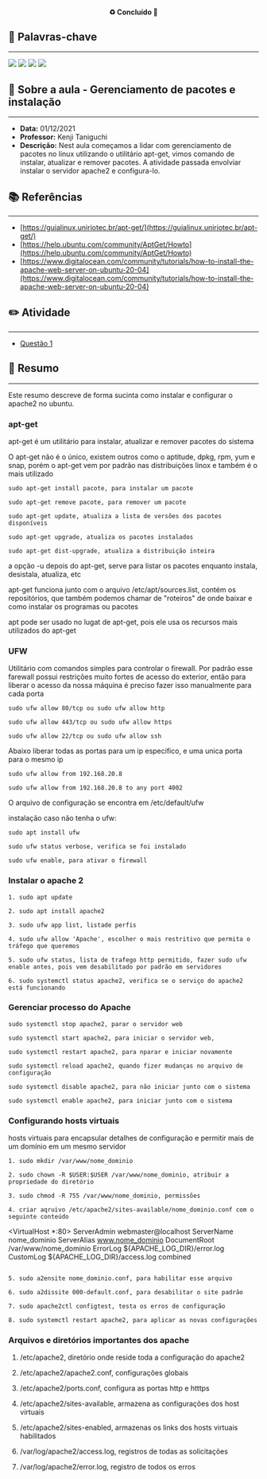 <h4 align="center"> 
♻️ Concluído 🚀
</h4>

## 🔑 Palavras-chave
---

![](https://img.shields.io/static/v1?label&message=Pacotesa&color=red)
![](https://img.shields.io/static/v1?label&message=apt-get&color=blue)
![](https://img.shields.io/static/v1?label&message=Apache2&color=grey)
![](https://img.shields.io/static/v1?label&message=UFW&color=pink)

## 📖 Sobre a aula - Gerenciamento de pacotes e instalação
---

-  **Data:** 01/12/2021
-  **Professor:** Kenji Taniguchi
-  **Descrição:** Nest aula começamos a lidar com gerenciamento de pacotes no linux utilizando o utilitário apt-get, vimos comando de instalar, atualizar e remover pacotes. A atividade passada envolviar instalar o servidor apache2 e configura-lo.

## 📚 Referências
---

- [https://guialinux.uniriotec.br/apt-get/](https://guialinux.uniriotec.br/apt-get/)
- [https://help.ubuntu.com/community/AptGet/Howto](https://help.ubuntu.com/community/AptGet/Howto)
- [https://www.digitalocean.com/community/tutorials/how-to-install-the-apache-web-server-on-ubuntu-20-04](https://www.digitalocean.com/community/tutorials/how-to-install-the-apache-web-server-on-ubuntu-20-04)

## ✏️ Atividade
---

- [Questão 1](questoes/)

## 📒 Resumo
---

Este resumo descreve de forma sucinta como instalar e configurar o apache2 no ubuntu.

### apt-get

apt-get é um utilitário para instalar, atualizar e remover pacotes do sistema

O apt-get não é o único, existem outros como o aptitude, dpkg, rpm, yum e snap, porém o apt-get vem por padrão nas distribuições linox e também é o mais utilizado

```
sudo apt-get install pacote, para instalar um pacote

sudo apt-get remove pacote, para remover um pacote

sudo apt-get update, atualiza a lista de versões dos pacotes disponíveis

sudo apt-get upgrade, atualiza os pacotes instalados 

sudo apt-get dist-upgrade, atualiza a distribuição inteira
```

a opção -u depois do apt-get, serve para listar os pacotes enquanto instala, desistala, atualiza, etc

apt-get funciona junto com o arquivo /etc/apt/sources.list, contém os repositórios, que também podemos chamar de "roteiros" de onde baixar e como instalar os programas ou pacotes

apt pode ser usado no lugat de apt-get, pois ele usa os recursos mais utilizados do apt-get

### UFW

Utilitário com comandos simples para controlar o firewall. Por padrão esse farewall possui restrições muito fortes de acesso do exterior, então para liberar o acesso da nossa máquina é preciso fazer isso manualmente para cada porta

```
sudo ufw allow 80/tcp ou sudo ufw allow http

sudo ufw allow 443/tcp ou sudo ufw allow https

sudo ufw allow 22/tcp ou sudo ufw allow ssh
```

Abaixo liberar todas as portas para um ip especifico, e uma unica porta para o mesmo ip

```
sudo ufw allow from 192.168.20.8

sudo ufw allow from 192.168.20.8 to any port 4002
```

O arquivo de configuração se encontra em /etc/default/ufw

instalação caso não tenha o ufw:

```
sudo apt install ufw

sudo ufw status verbose, verifica se foi instalado

sudo ufw enable, para ativar o firewall
```

### Instalar o apache 2

```
1. sudo apt update

2. sudo apt install apache2

3. sudo ufw app list, listade perfis

4. sudo ufw allow 'Apache', escolher o mais restritivo que permita o tráfego que queremos

5. sudo ufw status, lista de trafego http permitido, fazer sudo ufw enable antes, pois vem desabilitado por padrão em servidores

6. sudo systemctl status apache2, verifica se o serviço do apache2 está funcionando
```

### Gerenciar processo do Apache

```
sudo systemctl stop apache2, parar o servidor web

sudo systemctl start apache2, para iniciar o servidor web,

sudo systemctl restart apache2, para nparar e iniciar novamente

sudo systemctl reload apache2, quando fizer mudanças no arquivo de configuração

sudo systemctl disable apache2, para não iniciar junto com o sistema

sudo systemctl enable apache2, para iniciar junto com o sistema
```

### Configurando hosts virtuais

hosts virtuais para encapsular detalhes de configuração e permitir mais de um domínio em um mesmo servidor

```
1. sudo mkdir /var/www/nome_dominio

2. sudo chown -R $USER:$USER /var/www/nome_dominio, atribuir a propriedade do diretório

3. sudo chmod -R 755 /var/www/nome_dominio, permissões

4. criar aqruivo /etc/apache2/sites-available/nome_dominio.conf com o seguinte conteúdo

```
  <VirtualHost *:80>
    ServerAdmin webmaster@localhost
    ServerName nome_dominio
    ServerAlias www.nome_dominio
    DocumentRoot /var/www/nome_dominio
    ErrorLog ${APACHE_LOG_DIR}/error.log
    CustomLog ${APACHE_LOG_DIR}/access.log combined
  </VirtualHost>
```

5. sudo a2ensite nome_dominio.conf, para habilitar esse arquivo

6. sudo a2dissite 000-default.conf, para desabilitar o site padrão

7. sudo apache2ctl configtest, testa os erros de configuração

8. sudo systemctl restart apache2, para aplicar as novas configurações
```

### Arquivos e diretórios importantes dos apache

1. /etc/apache2, diretório onde reside toda a configuração do apache2

2. /etc/apache2/apache2.conf, configurações globais

3. /etc/apache2/ports.conf, configura as portas http e htttps

4. /etc/apache2/sites-available, armazena as configurações dos host virtuais

5. /etc/apache2/sites-enabled, armazenas os links dos hosts virtuais habilitados

6. /var/log/apache2/access.log, registros de todas as solicitações

7. /var/log/apache2/error.log, registro de todos os erros
